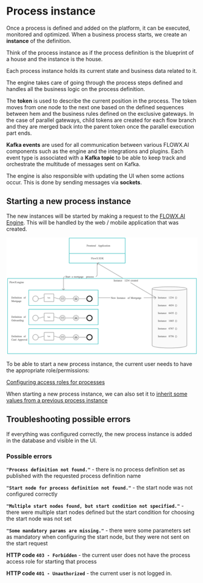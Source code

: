 # Process instance

Once a process is defined and added on the platform, it can be executed, monitored and optimized. When a business process starts, we create an **instance** of the definition.

Think of the process instance as if the process definition is the blueprint of a house and the instance is the house.

Each process instance holds its current state and business data related to it.

The engine takes care of going through the process steps defined and handles all the business logic on the process definition.

The **token** is used to describe the current position in the process. The token moves from one node to the next one based on the defined sequences between hem and the business rules defined on the exclusive gateways. In the case of parallel gateways, child tokens are created for each flow branch and they are merged back into the parent token once the parallel execution part ends.

**Kafka events** are used for all communication between various FLOWX.AI components such as the engine and the integrations and plugins. Each event type is associated with a **Kafka topic** to be able to keep track and orchestrate the multitude of messages sent on Kafka.

The engine is also responsible with updating the UI when some actions occur. This is done by sending messages via **sockets**.

## Starting a new process instance

The new instances will be started by making a request to the  [FLOWX.AI Engine](../../../../platform-deep-dive/core-components/flowx-engine). This will be handled by the web / mobile application that was created.

![](../../img/process_instance_diagram.png)

To be able to start a new process instance, the current user needs to have the appropriate role/permissions:

[Configuring access roles for processes](../../../../platform-deep-dive/platform-setup-guide/flowx-engine-setup-guide/configuring-access-roles-for-processes.md)

When starting a new process instance, we can also set it to [inherit some values from a previous process instance](../../../../platform-deep-dive/core-components/flowx-engine.md#orchestration)
## Troubleshooting possible errors

If everything was configured correctly,  the new process instance is added in the database and visible in the UI.

### Possible errors

**`"Process definition not found."`** - there is no process definition set as published with the requested process definition name

**`"Start node for process definition not found."`** - the start node was not configured correctly

**`"Multiple start nodes found, but start condition not specified."`** - there were multiple start nodes defined but the start condition for choosing the start node was not set

**`"Some mandatory params are missing."`** - there were some parameters set as mandatory when configuring the start node, but they were not sent on the start request

**HTTP code `403 - Forbidden`** - the current user does not have the process access role for starting that process&#x20;

**HTTP code `401 - Unauthorized`** - the current user is not logged in.